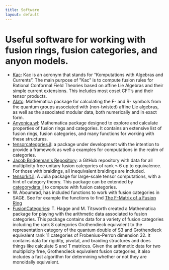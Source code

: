 ```yaml
---
title: Software
layout: default
---
```


# Useful software for working with fusion rings, fusion categories, and anyon models.

* [Kac](https://www.nikhef.nl/~t58/Site/Kac.html): Kac is an acronym that stands for “Komputations with Algebras and Currents”. The main purpose of "Kac" is to compute fusion rules for Rational Conformal Field Theories based on affine Lie Algebras and their simple current extensions. This includes most coset CFT’s and their tensor products.
* [Alatc](https://github.com/ardonne/affine-lie-algebra-tensor-category): Mathematica package for calculating the F- and R- symbols from the quantum groups associated with (non-twisted) affine Lie algebras, as well as the associated modular data, both numerically and in exact form.
* [Anyonica.wl](https://github.com/gert-vercleyen/Anyonica): Mathematica package designed to explore and calculate properties of fusion rings and categories. It contains an extensive list of fusion rings, fusion categories, and many functions for working with these structures.
* [tensorcategories.jl](https://fabianmaeurer.github.io/TensorCategories.jl/dev/): a package under development with the intention to provide a framework as well a examples for computations in the realm of categories.
* [Jacob Bridgeman's Repository](https://github.com/JCBridgeman/smallRankUnitaryFusionData): a GitHub repository with data for all multiplicity free unitary fusion categories of rank ≤ 6 up to equivalence. For those with braidings, all inequivalent braidings are included.
* [tensorkit.jl](https://github.com/Jutho/TensorKit.jl): A Julia package for large-scale tensor computations, with a hint of category theory. This package can be extended by [categorydata.jl](https://github.com/lkdvos/CategoryData.jl) to compute with fusion categories.
* W. Aboumrad, has included functions to work with fusion categories in SAGE. See for example the functions to find [The F-Matrix of a Fusion Ring](https://doc.sagemath.org/html/en/reference/algebras/sage/algebras/fusion_rings/f_matrix.html)
* [FusionCategories](https://mktitsworth.com/fusion-categories/): T. Hagge and M. Titsworth created a Mathematica package for playing with the arithmetic data associated to fusion categories. This package contains data for a variety of fusion categories including the rank 8 categories Grothendieck equivalent to the representation category of the quantum double of S3 and Grothendieck equivalent rank 11 categories of Frobenius-Perron dimension 32. It contains data for rigidity, pivotal, and braiding structures and does things like calculate S and T matrices.  Given the arithmetic data for two multiplicity free, Grothendieck equivalent fusion categories, it also includes a fast algorithm for determining whether or not they are monoidally equivalent.
